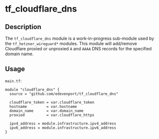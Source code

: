 # tf_cloudflare_dns

## Description

The `tf_cloudflare_dns` module is a work-in-progress sub-module used by the `tf_hetzner_wireguard*` modules. This module will add/remove Cloudflare proxied or unproxied `A` and `AAAA` DNS records for the specified domain name.

## Usage

`main.tf`:

```
module "cloudflare_dns" {
  source = "github.com/edevenport/tf_cloudflare_dns"

  cloudflare_token = var.cloudflare_token
  hostname         = var.hostname
  domain_name      = var.domain_name
  proxied          = var.cloudflare_https

  ipv4_address = module.infrastructure.ipv4_address
  ipv6_address = module.infrastructure.ipv6_address
}
```
